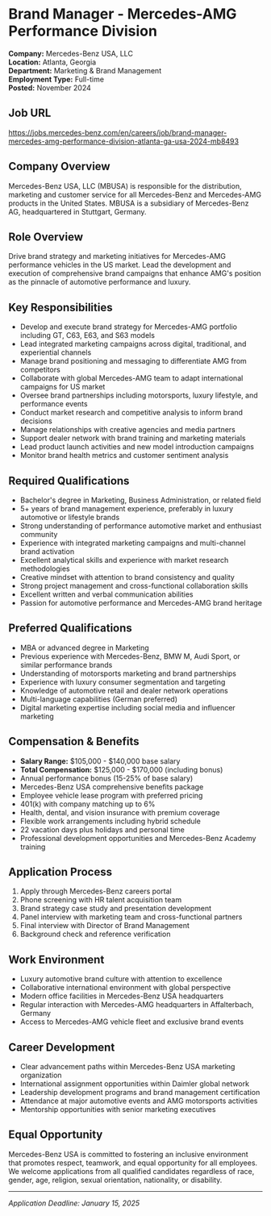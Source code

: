 # Brand Manager - Mercedes-AMG Performance Division
**Company:** Mercedes-Benz USA, LLC  
**Location:** Atlanta, Georgia  
**Department:** Marketing & Brand Management  
**Employment Type:** Full-time  
**Posted:** November 2024  

## Job URL
https://jobs.mercedes-benz.com/en/careers/job/brand-manager-mercedes-amg-performance-division-atlanta-ga-usa-2024-mb8493

## Company Overview
Mercedes-Benz USA, LLC (MBUSA) is responsible for the distribution, marketing and customer service for all Mercedes-Benz and Mercedes-AMG products in the United States. MBUSA is a subsidiary of Mercedes-Benz AG, headquartered in Stuttgart, Germany.

## Role Overview
Drive brand strategy and marketing initiatives for Mercedes-AMG performance vehicles in the US market. Lead the development and execution of comprehensive brand campaigns that enhance AMG's position as the pinnacle of automotive performance and luxury.

## Key Responsibilities
- Develop and execute brand strategy for Mercedes-AMG portfolio including GT, C63, E63, and S63 models
- Lead integrated marketing campaigns across digital, traditional, and experiential channels
- Manage brand positioning and messaging to differentiate AMG from competitors
- Collaborate with global Mercedes-AMG team to adapt international campaigns for US market
- Oversee brand partnerships including motorsports, luxury lifestyle, and performance events
- Conduct market research and competitive analysis to inform brand decisions
- Manage relationships with creative agencies and media partners
- Support dealer network with brand training and marketing materials
- Lead product launch activities and new model introduction campaigns
- Monitor brand health metrics and customer sentiment analysis

## Required Qualifications
- Bachelor's degree in Marketing, Business Administration, or related field
- 5+ years of brand management experience, preferably in luxury automotive or lifestyle brands
- Strong understanding of performance automotive market and enthusiast community
- Experience with integrated marketing campaigns and multi-channel brand activation
- Excellent analytical skills and experience with market research methodologies
- Creative mindset with attention to brand consistency and quality
- Strong project management and cross-functional collaboration skills
- Excellent written and verbal communication abilities
- Passion for automotive performance and Mercedes-AMG brand heritage

## Preferred Qualifications
- MBA or advanced degree in Marketing
- Previous experience with Mercedes-Benz, BMW M, Audi Sport, or similar performance brands
- Understanding of motorsports marketing and brand partnerships
- Experience with luxury consumer segmentation and targeting
- Knowledge of automotive retail and dealer network operations
- Multi-language capabilities (German preferred)
- Digital marketing expertise including social media and influencer marketing

## Compensation & Benefits
- **Salary Range:** $105,000 - $140,000 base salary
- **Total Compensation:** $125,000 - $170,000 (including bonus)
- Annual performance bonus (15-25% of base salary)
- Mercedes-Benz USA comprehensive benefits package
- Employee vehicle lease program with preferred pricing
- 401(k) with company matching up to 6%
- Health, dental, and vision insurance with premium coverage
- Flexible work arrangements including hybrid schedule
- 22 vacation days plus holidays and personal time
- Professional development opportunities and Mercedes-Benz Academy training

## Application Process
1. Apply through Mercedes-Benz careers portal
2. Phone screening with HR talent acquisition team
3. Brand strategy case study and presentation development
4. Panel interview with marketing team and cross-functional partners
5. Final interview with Director of Brand Management
6. Background check and reference verification

## Work Environment
- Luxury automotive brand culture with attention to excellence
- Collaborative international environment with global perspective
- Modern office facilities in Mercedes-Benz USA headquarters
- Regular interaction with Mercedes-AMG headquarters in Affalterbach, Germany
- Access to Mercedes-AMG vehicle fleet and exclusive brand events

## Career Development
- Clear advancement paths within Mercedes-Benz USA marketing organization
- International assignment opportunities within Daimler global network
- Leadership development programs and brand management certification
- Attendance at major automotive events and AMG motorsports activities
- Mentorship opportunities with senior marketing executives

## Equal Opportunity
Mercedes-Benz USA is committed to fostering an inclusive environment that promotes respect, teamwork, and equal opportunity for all employees. We welcome applications from all qualified candidates regardless of race, gender, age, religion, sexual orientation, nationality, or disability.

---
*Application Deadline: January 15, 2025*